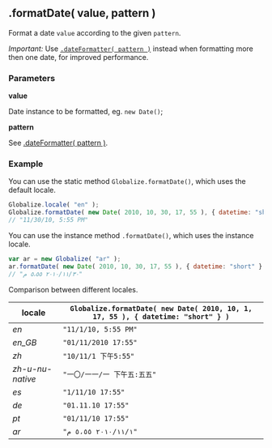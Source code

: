 ## .formatDate( value, pattern )

Format a date `value` according to the given `pattern`.

*Important:* Use [`.dateFormatter( pattern )`](./date-formatter.md) instead when
formatting more then one date, for improved performance.

### Parameters

**value**

Date instance to be formatted, eg. `new Date()`;

**pattern**

See [.dateFormatter( pattern )](./date-formatter.md).

### Example

You can use the static method `Globalize.formatDate()`, which uses the default
locale.

```javascript
Globalize.locale( "en" );
Globalize.formatDate( new Date( 2010, 10, 30, 17, 55 ), { datetime: "short" } );
// "11/30/10, 5:55 PM"
```

You can use the instance method `.formatDate()`, which uses the instance locale.

```javascript
var ar = new Globalize( "ar" );
ar.formatDate( new Date( 2010, 10, 30, 17, 55 ), { datetime: "short" } );
// "٣٠‏/١١‏/٢٠١٠ ٥،٥٥ م"
```

Comparison between different locales.

| locale | `Globalize.formatDate( new Date( 2010, 10, 1, 17, 55 ), { datetime: "short" } )` |
| --- | --- |
| *en* | `"11/1/10, 5:55 PM"` |
| *en_GB* | `"01/11/2010 17:55"` |
| *zh* | `"10/11/1 下午5:55"` |
| *zh-u-nu-native* | `"一〇/一一/一 下午五:五五"` |
| *es* | `"1/11/10 17:55"` |
| *de* | `"01.11.10 17:55"` |
| *pt* | `"01/11/10 17:55"` |
| *ar* | `"١‏/١١‏/٢٠١٠ ٥،٥٥ م"` |

